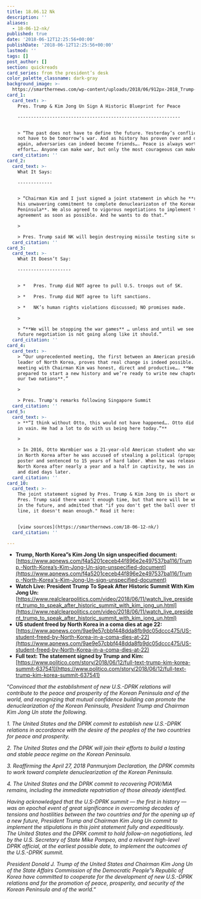 ```yaml
---
title: 18.06.12 Nk
description: ''
aliases:
  - 18-06-12-nk/
published: true
date: '2018-06-12T12:25:56+00:00'
publishDate: '2018-06-12T12:25:56+00:00'
lastmod: ''
tags: []
post_author: []
section: quickreads
card_series: from the president’s desk
color_palette_classname: dark-gray
background_image: >-
  https://smarthernews.com/wp-content/uploads/2018/06/912px-2018_Trump-Kim_summit_commemorative_coin.jpg
card_1:
  card_text: >-
    Pres. Trump & Kim Jong Un Sign A Historic Blueprint for Peace

    -------------------------------------------------------------


    > “The past does not have to define the future. Yesterday’s conflict does
    not have to be tomorrow’s war. And as history has proven over and over
    again, adversaries can indeed become friends…. Peace is always worth the
    effort…. Anyone can make war, but only the most courageous can make peace.”
  card_citation: ''
card_2:
  card_text: >-
    What It Says:

    -------------


    > “Chairman Kim and I just signed a joint statement in which he **reaffirmed
    his unwavering commitment to complete denuclearizaton of the Korean
    Peninsula**. We also agreed to vigorous negotiations to implement the
    agreement as soon as possible. And he wants to do that.”

    > 

    > Pres. Trump said NK will begin destroying missile testing site soon.
  card_citation: ''
card_3:
  card_text: >-
    What It Doesn’t Say:

    --------------------


    > *   Pres. Trump did NOT agree to pull U.S. troops out of SK.

    > *   Pres. Trump did NOT agree to lift sanctions.

    > *   NK’s human rights violations discussed; NO promises made.

    > 

    > “**We will be stopping the war games** … unless and until we see the
    future negotiation is not going along like it should.”
  card_citation: ''
card_4:
  card_text: >-
    > “Our unprecedented meeting, the first between an American president and a
    leader of North Korea, proves that real change is indeed possible. My
    meeting with Chairman Kim was honest, direct and productive…. **We’re
    prepared to start a new history and we’re ready to write new chapter between
    our two nations**.”

    > 

    > Pres. Trump's remarks following Singapore Summit
  card_citation: ''
card_5:
  card_text: >-
    > **“I think without Otto, this would not have happened…. Otto did not die
    in vain. He had a lot to do with us being here today.”**

    > 

    > In 2016, Otto Warmbier was a 21-year-old American student who was arrested
    in North Korea after he was accused of stealing a political (propoganda)
    poster and sentenced to 15 years of hard labor. When he was released by
    North Korea after nearly a year and a half in captivity, he was in a coma
    and died days later.
  card_citation: ''
card_10:
  card_text: >-
    The joint statement signed by Pres. Trump & Kim Jong Un is short on details.
    Pres. Trump said there wasn't enough time, but that more will be worked out
    in the future, and admitted that "if you don't get the ball over the goal
    line, it doesn't mean enough." Read it here:


    [view sources](https://smarthernews.com/18-06-12-nk/)
  card_citation: ''

---
```

*   **Trump, North Korea”s Kim Jong Un sign unspecified document:** [https://www.apnews.com/f4a5201ceceb44f896e2e497537ba116/Trump,-North-Korea’s-Kim-Jong-Un-sign-unspecified-document](https://www.apnews.com/f4a5201ceceb44f896e2e497537ba116/Trump,-North-Korea's-Kim-Jong-Un-sign-unspecified-document)
*   **Watch Live: President Trump To Speak After Historic Summit With Kim Jong Un:** [https://www.realclearpolitics.com/video/2018/06/11/watch_live_president_trump_to_speak_after_historic_summit_with_kim_jong_un.html](https://www.realclearpolitics.com/video/2018/06/11/watch_live_president_trump_to_speak_after_historic_summit_with_kim_jong_un.html)
*   **US student freed by North Korea in a coma dies at age 22:** [https://www.apnews.com/9ae9e57cbbf448dda8fb9dc05dccc475/US-student-freed-by-North-Korea-in-a-coma-dies-at-22](https://www.apnews.com/9ae9e57cbbf448dda8fb9dc05dccc475/US-student-freed-by-North-Korea-in-a-coma-dies-at-22)
*   **Full text: The statement signed by Trump and Kim:** [https://www.politico.com/story/2018/06/12/full-text-trump-kim-korea-summit-637541](https://www.politico.com/story/2018/06/12/full-text-trump-kim-korea-summit-637541)

“_Convinced that the establishment of new U.S.-DPRK relations will contribute to the peace and prosperity of the Korean Peninsula and of the world, and recognizing that mutual confidence building can promote the denuclearization of the Korean Peninsula, President Trump and Chairman Kim Jong Un state the following._

_1\. The United States and the DPRK commit to establish new U.S.-DPRK relations in accordance with the desire of the peoples of the two countries for peace and prosperity._

_2\. The United States and the DPRK will join their efforts to build a lasting and stable peace regime on the Korean Peninsula._

_3\. Reaffirming the April 27, 2018 Panmunjom Declaration, the DPRK commits to work toward complete denuclearization of the Korean Peninsula._

_4\. The United States and the DPRK commit to recovering POW/MIA remains, including the immediate repatriation of those already identified._

_Having acknowledged that the U.S-DPRK summit — the first in history — was an epochal event of great significance in overcoming decades of tensions and hostilities between the two countries and for the opening up of a new future, President Trump and Chairman Kim Jong Un commit to implement the stipulations in this joint statement fully and expeditiously. The United States and the DPRK commit to hold follow-on negotiations, led by the U.S. Secretary of State Mike Pompeo, and a relevant high-level DPRK official, at the earliest possible date, to implement the outcomes of the U.S.-DPRK summit._

_President Donald J. Trump of the United States and Chairman Kim Jong Un of the State Affairs Commission of the Democratic People”s Republic of Korea have committed to cooperate for the development of new U.S.-DPRK relations and for the promotion of peace, prosperity, and security of the Korean Peninsula and of the world._“